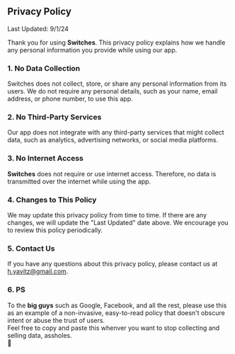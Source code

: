 ## Privacy Policy

Last Updated: 9/1/24

Thank you for using **Switches**. This privacy policy explains how we handle any personal information you provide while using our app.

### 1. No Data Collection

Switches does not collect, store, or share any personal information from its users. We do not require any personal details, such as your name, email address, or phone number, to use this app.

### 2. No Third-Party Services

Our app does not integrate with any third-party services that might collect data, such as analytics, advertising networks, or social media platforms.

### 3. No Internet Access

**Switches** does not require or use internet access. Therefore, no data is transmitted over the internet while using the app.

### 4. Changes to This Policy

We may update this privacy policy from time to time. If there are any changes, we will update the "Last Updated" date above. We encourage you to review this policy periodically.

### 5. Contact Us

If you have any questions about this privacy policy, please contact us at [h.yavitz@gmail.com](mailto:h.yavitz@gmail.com).

### 6. PS

To the **big guys** such as Google, Facebook, and all the rest, please use this as an example of a non-invasive, easy-to-read policy that doesn't obscure intent or abuse the trust of users.  
Feel free to copy and paste this whenver you want to stop collecting and selling data, assholes.  
🖕
